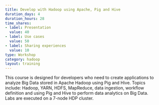 ```yaml
---
title: Develop with Hadoop using Apache, Pig and Hive
duration_days: 4
duration_hours: 28
time_shares:
- label: Presentation
  value: 40
- label: Use cases
  value: 50
- label: Sharing experiences
  value: 10
type: Workshop
category: hadoop
layout: training
---
```


This course is designed for developers who need to create applications to analyze Big Data stored in Apache Hadoop using Pig and Hive. Topics include: Hadoop, YARN, HDFS, MapReduce, data ingestion, workflow definition and using Pig and Hive to perform data analytics on Big Data. Labs are executed on a 7-node HDP cluster.
